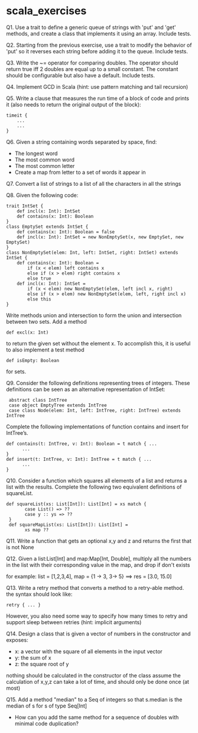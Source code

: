 # scala_exercises
Q1. Use a trait to define a generic queue of strings with 'put' and 'get' methods, and create a class that implements it using an array. Include tests.


Q2. Starting from the previous exercise, use a trait to modify the behavior of 'put' so it reverses each string before adding it to the queue. Include tests.


Q3. Write the ~= operator for comparing doubles. The operator should return true iff 2 doubles are equal up to a small constant. The constant should be configurable but also have a default. Include tests.


Q4. Implement GCD in Scala (hint: use pattern matching and tail recursion)


Q5. Write a clause that measures the run time of a block of code and prints it (also needs to return the original output of the block):

```
timeit {
    ...
    ...
}
```


Q6. Given a string containing words separated by space, find:

- The longest word
- The most common word
- The most common letter
- Create a map from letter to a set of words it appear in


Q7. Convert a list of strings to a list of all the characters in all the strings


Q8. Given the following code:

```
trait IntSet {
    def incl(x: Int): IntSet
    def contains(x: Int): Boolean
}
class EmptySet extends IntSet {
    def contains(x: Int): Boolean = false
    def incl(x: Int): IntSet = new NonEmptySet(x, new EmptySet, new EmptySet)
}
class NonEmptySet(elem: Int, left: IntSet, right: IntSet) extends IntSet {
    def contains(x: Int): Boolean =
        if (x < elem) left contains x
        else if (x > elem) right contains x
        else true
    def incl(x: Int): IntSet =
        if (x < elem) new NonEmptySet(elem, left incl x, right)
        else if (x > elem) new NonEmptySet(elem, left, right incl x)
        else this
}
```

Write methods union and intersection to form the union and intersection between two sets. Add a method

```
def excl(x: Int)
```

to return the given set without the element x. To accomplish this, it is useful to also implement a test method

```
def isEmpty: Boolean
```

for sets.


Q9. Consider the following definitions representing trees of integers. These definitions can be seen as an alternative representation of IntSet:

```
 abstract class IntTree
 case object EmptyTree extends IntTree
 case class Node(elem: Int, left: IntTree, right: IntTree) extends IntTree
```

Complete the following implementations of function contains and insert for IntTree’s.

```
def contains(t: IntTree, v: Int): Boolean = t match { ...
      ...
}
def insert(t: IntTree, v: Int): IntTree = t match { ...
      ...
} 
```


Q10. Consider a function which squares all elements of a list and returns a list with the results. Complete the following two equivalent definitions of squareList.

```
def squareList(xs: List[Int]): List[Int] = xs match {
       case List() => ??
       case y :: ys => ??
 }
 def squareMapList(xs: List[Int]): List[Int] =
       xs map ??
```


Q11. Write a function that gets an optional x,y and z and returns the first that is not None


Q12. Given a list:List[Int] and map:Map[Int, Double], multiply all the numbers in the list with their corresponding value in the map, and drop if don't exists

for example: list = [1,2,3,4], map = {1 -> 3, 3-> 5} ==> res = [3.0, 15.0]



Q13. Write a retry method that converts a method to a retry-able method.
the syntax should look like:

```
retry { ... }
```

However, you also need some way to specify how many times to retry and support sleep between retries (hint: implicit arguments)


Q14. Design a class that is given a vector of numbers in the constructor and exposes:

- x: a vector with the square of all elements in the input vector
- y: the sum of x
- z: the square root of y

nothing should be calculated in the constructor of the class assume the calculation of x,y,z can take a lot of time, and should only be done once (at most)


Q15. Add a method "median" to a Seq of integers so that s.median is the median of s for s of type Seq[Int]

- How can you add the same method for a sequence of doubles with minimal code duplication?
